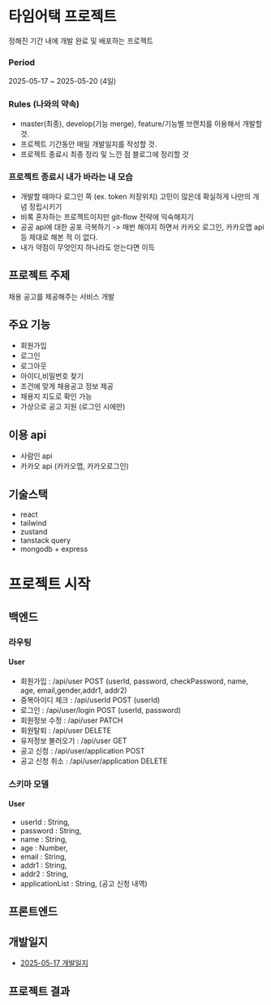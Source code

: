 # 타임어택 프로젝트

정해진 기간 내에 개발 완료 및 배포하는 프로젝트

### Period
2025-05-17 ~ 2025-05-20 (4일)

### Rules (나와의 약속)
- master(최종), develop(기능 merge), feature/기능별 브랜치를 이용해서 개발할 것. 
- 프로젝트 기간동안 매일 개발일지를 작성할 것.
- 프로젝트 종료시 최종 정리 및 느낀 점 블로그에 정리할 것

### 프로젝트 종료시 내가 바라는 내 모습
- 개발할 때마다 로그인 쪽 (ex. token 저장위치) 고민이 많은데 확실하게 나만의 개념 정립시키기
- 비록 혼자하는 프로젝트이지만 git-flow 전략에 익숙해지기
- 공공 api에 대한 공포 극복하기 -> 매번 해야지 하면서 카카오 로그인, 카카오맵 api 등 제대로 해본 적 이 없다.
- 내가 약점이 무엇인지 하나라도 얻는다면 이득

## 프로젝트 주제

채용 공고를 제공해주는 서비스 개발

## 주요 기능

- 회원가입
- 로그인
- 로그아웃
- 아이디,비밀번호 찾기
- 조건에 맞게 채용공고 정보 제공
- 채용지 지도로 확인 가능
- 가상으로 공고 지원 (로그인 시에만)

## 이용 api
- 사람인 api
- 카카오 api (카카오맵, 카카오로그인)

## 기술스택
- react
- tailwind
- zustand
- tanstack query
- mongodb + express


# 프로젝트 시작

## 백엔드

### 라우팅

#### User
- 회원가입 : /api/user POST (userId, password, checkPassword, name, age, email,gender,addr1, addr2)
- 중복아이디 체크 : /api/userId POST (userId)
- 로그인 : /api/user/login POST (userId, password)
- 회원정보 수정 : /api/user PATCH
- 회원탈퇴 : /api/user DELETE
- 유저정보 불러오기 : /api/user GET
- 공고 신청 : /api/user/application POST
- 공고 신청 취소 : /api/user/application DELETE

### 스키마 모델

#### User
- userId : String,
- password : String,
- name : String,
- age : Number,
- email : String,
- addr1 : String,
- addr2 : String,
- applicationList : String,  (공고 신청 내역)


## 프론트엔드


## 개발일지
 - [2025-05-17 개발일지](https://jeongsangin1.tistory.com/31)

## 프로젝트 결과